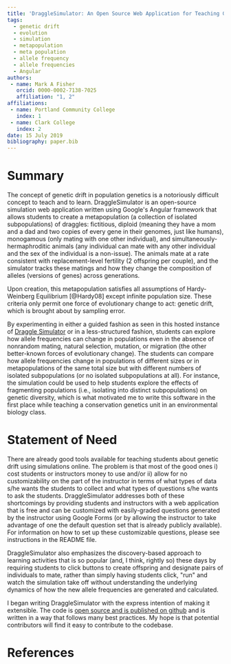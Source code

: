 ```yaml
---
title: 'DraggleSimulator: An Open Source Web Application for Teaching Genetic Drift'
tags:
  - genetic drift
  - evolution
  - simulation
  - metapopulation
  - meta population
  - allele frequency
  - allele frequencies
  - Angular
authors:
 - name: Mark A Fisher
   orcid: 0000-0002-7138-7025
   affiliation: "1, 2"
affiliations:
 - name: Portland Community College
   index: 1
 - name: Clark College
   index: 2
date: 15 July 2019
bibliography: paper.bib
---
```


# Summary

The concept of genetic drift in population genetics is a notoriously difficult concept to teach and to learn. DraggleSimulator is an open-source simulation web application written using Google's Angular framework that allows students to create a metapopulation (a collection of isolated subpopulations) of draggles: fictitious, diploid (meaning they have a mom and a dad and two copies of every gene in their genomes, just like humans), monogamous (only mating with one other individual), and simultaneously-hermaphroditic animals (any individual can mate with any other individual and the sex of the individual is a non-issue). The animals mate at a rate consistent with replacement-level fertility (2 offspring per couple), and the simulator tracks these matings and how they change the composition of alleles (versions of genes) across generations.

Upon creation, this metapopulation satisfies all assumptions of Hardy-Weinberg Equilibrium [@Hardy08] except infinite population size. These criteria only permit one force of evolutionary change to act: genetic drift, which is brought about by sampling error.

By experimenting in either a guided fashion as seen in this hosted instance of [Draggle Simulator](https://www.populationsimulator.com) or in a less-structured fashion, students can explore how allele frequencies can change in populations even in the absence of nonrandom mating, natural selection, mutation, or migration (the other better-known forces of evolutionary change). The students can compare how allele frequencies change in populations of different sizes or in metapopulations of the same total size but with different numbers of isolated subpopulations (or no isolated subpopulations at all). For instance, the simulation could be used to help students explore the effects of fragmenting populations (i.e., isolating into distinct subpopulations) on genetic diversity, which is what motivated me to write this software in the first place while teaching a conservation genetics unit in an environmental biology class.

# Statement of Need

There are already good tools available for teaching students about genetic drift using simulations online. The problem is that most of the good ones i) cost students or instructors money to use and/or ii) allow for no customizability on the part of the instructor in terms of what types of data s/he wants the students to collect and what types of questions s/he wants to ask the students. DraggleSimulator addresses both of these shortcomings by providing students and instructors with a web application that is free and can be customized with easily-graded questions generated by the instructor using Google Forms (or by allowing the instructor to take advantage of one the default question set that is already publicly available). For information on how to set up these customizable questions, please see instructions in the README file.

DraggleSimulator also emphasizes the discovery-based approach to learning activities that is so popular (and, I think, rightly so) these days by requiring students to click buttons to create offspring and designate pairs of individuals to mate, rather than simply having students click, "run" and watch the simulation take off without understanding the underlying dynamics of how the new allele frequencies are generated and calculated.

I began writing DraggleSimulator with the express intention of making it extensible. The code is [open source and is published on github](https://github.com/Atticus29/population-fragmentation) and is written in a way that follows many best practices. My hope is that potential contributors will find it easy to contribute to the codebase.

# References
